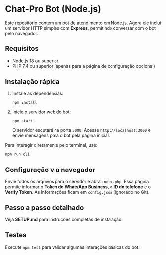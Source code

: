 # Chat-Pro Bot (Node.js)

Este repositório contém um bot de atendimento em Node.js. Agora ele inclui um
servidor HTTP simples com **Express**, permitindo conversar com o bot pelo
navegador.

## Requisitos

- Node.js 18 ou superior
- PHP 7.4 ou superior (apenas para a página de configuração opcional)

## Instalação rápida

1. Instale as dependências:
   ```bash
   npm install
   ```
2. Inicie o servidor web do bot:
   ```bash
   npm start
   ```
   O servidor escutará na porta `3000`. Acesse `http://localhost:3000` e envie
   mensagens para o bot pela página inicial.

Para interagir diretamente pelo terminal, use:
```bash
npm run cli
```

## Configuração via navegador

Envie todos os arquivos para o servidor e abra `index.php`. Essa página permite
informar o **Token do WhatsApp Business**, o **ID do telefone** e o
**Verify Token**. As informações ficam em `config.json` (ignorado no Git).

## Passo a passo detalhado

Veja **SETUP.md** para instruções completas de instalação.

## Testes

Execute `npm test` para validar algumas interações básicas do bot.
